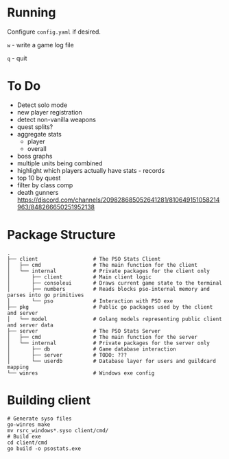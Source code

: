 # Running

Configure `config.yaml` if desired.

`w` - write a game log file

`q` - quit

# To Do

* Detect solo mode
* new player registration
* detect non-vanilla weapons
* quest splits?
* aggregate stats
  - player
  - overall
* boss graphs
* multiple units being combined
* highlight which players actually have stats - records
* top 10 by quest
* filter by class comp
* death gunners https://discord.com/channels/209828685052641281/810649151058214963/848266650251952138

# Package Structure

    .
    ├── client                  # The PSO Stats Client
    │   ├── cmd                 # The main function for the client 
    │   └── internal            # Private packages for the client only 
    │       ├── client          # Main client logic
    │       ├── consoleui       # Draws current game state to the terminal
    │       ├── numbers         # Reads blocks pso-internal memory and parses into go primitives
    │       └── pso             # Interaction with PSO exe
    ├── pkg                     # Public go packages used by the client and server
    │   └── model               # Golang models representing public client and server data
    ├── server                  # The PSO Stats Server
    │   ├── cmd                 # The main function for the server 
    │   └── internal            # Private packages for the server only 
    │       ├── db              # Game database interaction
    │       ├── server          # TODO: ???
    │       └── userdb          # Database layer for users and guildcard mapping
    └── winres                  # Windows exe config

# Building client

```shell
# Generate syso files
go-winres make
mv rsrc_windows*.syso client/cmd/
# Build exe
cd client/cmd
go build -o psostats.exe
```